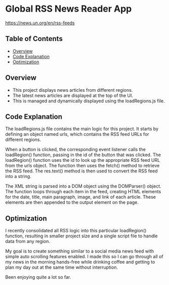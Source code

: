 #  Global RSS News Reader App
https://news.un.org/en/rss-feeds

## Table of Contents
- [Overview](#overview)
- [Code Explanation](#code-explanation)
- [Optimization](#optimization)

## Overview

- This project displays news articles from different regions.
- The latest news articles are displayed at the top of the UI.
- This is managed and dynamically displayed using the loadRegions.js file. 


## Code Explanation

The loadRegions.js file contains the main logic for this project. It starts by defining an object named urls, which contains the RSS feed URLs for different regions.

When a button is clicked, the corresponding event listener calls the loadRegion() function, passing in the id of the button that was clicked. The loadRegion() function uses the id to look up the appropriate RSS feed URL from the urls object.
The function then uses the fetch() method to retrieve the RSS feed. The res.text() method is then used to convert the RSS feed into a string.

The XML string is parsed into a DOM object using the DOMParser() object. The function loops through each item in the feed, creating HTML elements for the date, title, main paragraph, image, and link of each article. These elements are then appended to the output element on the page.

## Optimization
I recently consolidated all RSS logic into this particular loadRegion() function, resulting in smaller project size and a single script file to handle data from any region.


My goal is to create something similar to a social media news feed with simple auto scrolling features enabled. 
I made this so I can go through all of my news in the morning hands-free while drinking coffee and getting to plan my day out at the same time without interruption.

Been enjoying quite a lot so far.
